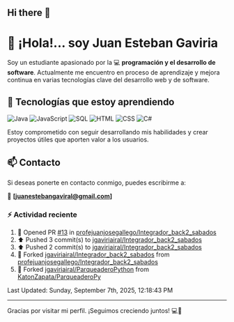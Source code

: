 ## Hi there 👋

# 👋 ¡Hola!... soy Juan Esteban Gaviria 

Soy un estudiante apasionado por la 
:computer: **programación y el desarrollo de software**. 
Actualmente me encuentro en proceso de aprendizaje y mejora continua en varias tecnologías clave del desarrollo web y de software.

## 🚀 Tecnologías que estoy aprendiendo

<p align="left">
  <img src="https://img.shields.io/badge/Java-007396?style=for-the-badge&logo=java&logoColor=white" alt="Java" />
  <img src="https://img.shields.io/badge/JavaScript-F7DF1E?style=for-the-badge&logo=javascript&logoColor=black" alt="JavaScript" />
  <img src="https://img.shields.io/badge/SQL-4479A1?style=for-the-badge&logo=postgresql&logoColor=white" alt="SQL" />
  <img src="https://img.shields.io/badge/HTML5-E34F26?style=for-the-badge&logo=html5&logoColor=white" alt="HTML" />
  <img src="https://img.shields.io/badge/CSS3-1572B6?style=for-the-badge&logo=css3&logoColor=white" alt="CSS" />
  <img src="https://img.shields.io/badge/C%23-239120?style=for-the-badge&logo=c-sharp&logoColor=white" alt="C#" />
</p>

Estoy comprometido con seguir desarrollando mis habilidades y crear proyectos útiles que aporten valor a los usuarios.

## 📫 Contacto

Si deseas ponerte en contacto conmigo, puedes escribirme a:

📧 **[juanestebangaviral@gmail.com]**


### :zap: Actividad reciente
<!--RECENT_ACTIVITY:start-->
1. 💪 Opened PR [#13](https://github.com/profejuanjosegallego/Integrador_back2_sabados/pull/13) in [profejuanjosegallego/Integrador_back2_sabados](https://github.com/profejuanjosegallego/Integrador_back2_sabados)<br>
2. ⬆️ Pushed 3 commit(s) to [jgaviriairal/Integrador_back2_sabados](https://github.com/jgaviriairal/Integrador_back2_sabados)<br>
3. ⬆️ Pushed 2 commit(s) to [jgaviriairal/Integrador_back2_sabados](https://github.com/jgaviriairal/Integrador_back2_sabados)<br>
4. 🔱 Forked [jgaviriairal/Integrador_back2_sabados](https://github.com/jgaviriairal/Integrador_back2_sabados) from [profejuanjosegallego/Integrador_back2_sabados](https://github.com/profejuanjosegallego/Integrador_back2_sabados)<br>
5. 🔱 Forked [jgaviriairal/ParqueaderoPython](https://github.com/jgaviriairal/ParqueaderoPython) from [KatonZapata/ParqueaderoPy](https://github.com/KatonZapata/ParqueaderoPy)<br>
<!--RECENT_ACTIVITY:end-->

<!--RECENT_ACTIVITY:last_update-->
Last Updated: Sunday, September 7th, 2025, 12:18:43 PM
<!--RECENT_ACTIVITY:last_update_end-->

---

Gracias por visitar mi perfil. ¡Seguimos creciendo juntos! 💻🌱
